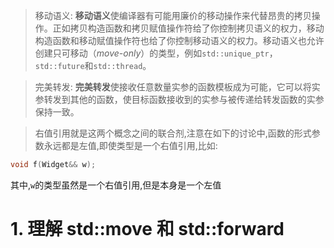 > 移动语义:  **移动语义**使编译器有可能用廉价的移动操作来代替昂贵的拷贝操作。正如拷贝构造函数和拷贝赋值操作符给了你控制拷贝语义的权力，移动构造函数和移动赋值操作符也给了你控制移动语义的权力。移动语义也允许创建只可移动（_move-only_）的类型，例如`std::unique_ptr`，`std::future`和`std::thread`。

> 完美转发:  **完美转发**使接收任意数量实参的函数模板成为可能，它可以将实参转发到其他的函数，使目标函数接收到的实参与被传递给转发函数的实参保持一致。

> 右值引用就是这两个概念之间的联合剂,注意在如下的讨论中,函数的形式参数永远都是左值,即使类型是一个右值引用,比如:
```c++
void f(Widget&& w);
```
其中,`w`的类型虽然是一个右值引用,但是本身是一个左值
# 1. 理解 std::move 和 std::forward
